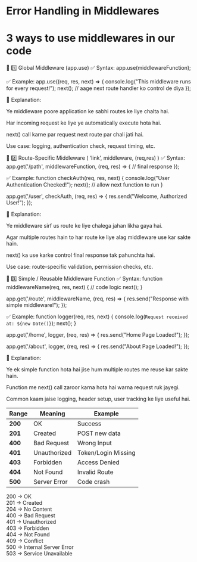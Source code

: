 # Error Handling in Middlewares
# 3 ways to use middlewares in our code

🔸 1️⃣ Global Middleware (app.use)
✅ Syntax:
app.use(middlewareFunction);

✅ Example:
app.use((req, res, next) => {
  console.log("This middleware runs for every request!");
  next(); // aage next route handler ko control de diya
});

🧠 Explanation:

Ye middleware poore application ke sabhi routes ke liye chalta hai.

Har incoming request ke liye ye automatically execute hota hai.

next() call karne par request next route par chali jati hai.

Use case: logging, authentication check, request timing, etc.

🔸 2️⃣ Route-Specific Middleware ( ‘link’, middleware, (req,res) )
✅ Syntax:
app.get('/path', middlewareFunction, (req, res) => {
  // final response
});

✅ Example:
function checkAuth(req, res, next) {
  console.log("User Authentication Checked!");
  next(); // allow next function to run
}

app.get('/user', checkAuth, (req, res) => {
  res.send("Welcome, Authorized User!");
});

🧠 Explanation:

Ye middleware sirf us route ke liye chalega jahan likha gaya hai.

Agar multiple routes hain to har route ke liye alag middleware use kar sakte hain.

next() ka use karke control final response tak pahunchta hai.

Use case: route-specific validation, permission checks, etc.

🔸 3️⃣ Simple / Reusable Middleware Function
✅ Syntax:
function middlewareName(req, res, next) {
  // code logic
  next();
}

app.get('/route', middlewareName, (req, res) => {
  res.send("Response with simple middleware!");
});

✅ Example:
function logger(req, res, next) {
  console.log(`Request received at: ${new Date()}`);
  next();
}

app.get('/home', logger, (req, res) => {
  res.send("Home Page Loaded!");
});

app.get('/about', logger, (req, res) => {
  res.send("About Page Loaded!");
});

🧠 Explanation:

Ye ek simple function hota hai jise hum multiple routes me reuse kar sakte hain.

Function me next() call zaroor karna hota hai warna request ruk jayegi.

Common kaam jaise logging, header setup, user tracking ke liye useful hai.





| Range   | Meaning      | Example             |
| ------- | ------------ | ------------------- |
| **200** | OK           | Success             |
| **201** | Created      | POST new data       |
| **400** | Bad Request  | Wrong Input         |
| **401** | Unauthorized | Token/Login Missing |
| **403** | Forbidden    | Access Denied       |
| **404** | Not Found    | Invalid Route       |
| **500** | Server Error | Code crash          |


200 → OK  
201 → Created  
204 → No Content  
400 → Bad Request  
401 → Unauthorized  
403 → Forbidden  
404 → Not Found  
409 → Conflict  
500 → Internal Server Error  
503 → Service Unavailable

